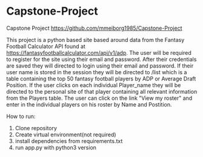# Capstone-Project
Capstone Project
https://github.com/mmeiborg1985/Capstone-Project

This project is a python based site based around data from the Fantasy Football Calculator API found at https://fantasyfootballcalculator.com/api/v1/adp. 
The user will be required to register for the site using their email and password. After their credentials are saved they will directed to login using their email and password. If their user name is stored in the session they will be directed to /list which is a table containing the top 50 fantasy football players by ADP or Average Draft Position. If the user clicks on each individual Player_name they will be directed to the personal site of that player containing all relevant information from the Players table. The user can click on the link "View my roster" and enter in the individual players on his roster by Name and Postition. 

How to run:
1. Clone repository
2. Create virtual environment(not required)
3. install dependencies from requirements.txt
4. run app.py with python3 version
